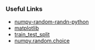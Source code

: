 ### Useful Links

* [numpy-random-randn-python](https://www.geeksforgeeks.org/numpy-random-randn-python/)
* [matplotlib](https://matplotlib.org/api/_as_gen/matplotlib.pyplot.hist.html)
* [train_test_split](http://scikit-learn.org/stable/modules/generated/sklearn.model_selection.train_test_split.html)
* [numpy.random.choice](https://docs.scipy.org/doc/numpy/reference/generated/numpy.random.choice.html)
